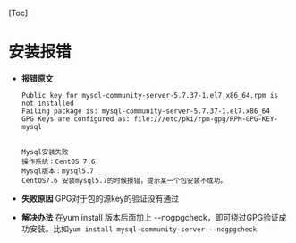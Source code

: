 [Toc]

# 安装报错

- **报错原文**

  ```
  Public key for mysql-community-server-5.7.37-1.el7.x86_64.rpm is not installed
  Failing package is: mysql-community-server-5.7.37-1.el7.x86_64
  GPG Keys are configured as: file:///etc/pki/rpm-gpg/RPM-GPG-KEY-mysql
  
  
  Mysql安装失败
  操作系统：CentOS 7.6
  Mysql版本：mysql5.7
  CentOS7.6 安装mysql5.7的时候报错，提示某一个包安装不成功。
  ```

- **失败原因**
  GPG对于包的源key的验证没有通过

- **解决办法**
  在yum install 版本后面加上 --nogpgcheck，即可绕过GPG验证成功安装。比如`yum install mysql-community-server --nogpgcheck`
  


